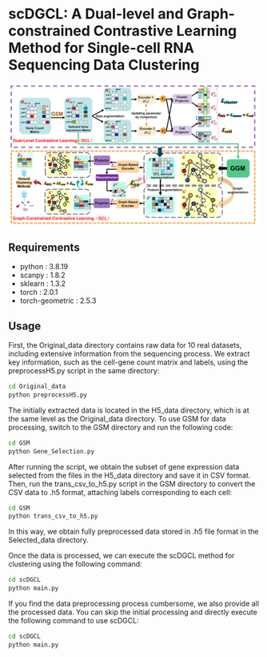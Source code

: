 # scDGCL: A Dual-level and Graph-constrained Contrastive Learning Method for Single-cell RNA Sequencing Data Clustering
![model](scDGCL.png)
## Requirements
- python : 3.8.19
- scanpy : 1.8.2
- sklearn : 1.3.2
- torch : 2.0.1
- torch-geometric : 2.5.3

## Usage  
First, the Original_data directory contains raw data for 10 real datasets, including extensive information from the sequencing process. We extract key information, such as the cell-gene count matrix and labels, using the preprocessH5.py script in the same directory:
```bash
cd Original_data
python preprocessH5.py
```
The initially extracted data is located in the H5_data directory, which is at the same level as the Original_data directory.
To use GSM for data processing, switch to the GSM directory and run the following code:
```bash
cd GSM
python Gene_Selection.py
```
After running the script, we obtain the subset of gene expression data selected from the files in the H5_data directory and save it in CSV format. Then, run the trans_csv_to_h5.py script in the GSM directory to convert the CSV data to .h5 format, attaching labels corresponding to each cell:
```bash
cd GSM
python trans_csv_to_h5.py
```
In this way, we obtain fully preprocessed data stored in .h5 file format in the Selected_data directory.

Once the data is processed, we can execute the scDGCL method for clustering using the following command:
```bash
cd scDGCL
python main.py
```
If you find the data preprocessing process cumbersome, we also provide all the processed data. You can skip the initial processing and directly execute the following command to use scDGCL:
```bash
cd scDGCL
python main.py
```

